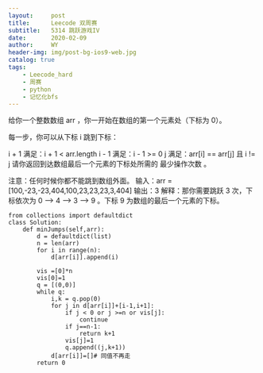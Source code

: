 ```yaml
---
layout:     post
title:      Leecode 双周赛
subtitle:   5314 跳跃游戏IV
date:       2020-02-09
author:     WY
header-img: img/post-bg-ios9-web.jpg
catalog: true
tags:
    - Leecode_hard
    - 周赛
    - python
    - 记忆化bfs
---
```


给你一个整数数组 arr ，你一开始在数组的第一个元素处（下标为 0）。

每一步，你可以从下标 i 跳到下标：

i + 1 满足：i + 1 < arr.length
i - 1 满足：i - 1 >= 0
j 满足：arr[i] == arr[j] 且 i != j
请你返回到达数组最后一个元素的下标处所需的 最少操作次数 。

注意：任何时候你都不能跳到数组外面。
输入：arr = [100,-23,-23,404,100,23,23,23,3,404]
输出：3
解释：那你需要跳跃 3 次，下标依次为 0 --> 4 --> 3 --> 9 。下标 9 为数组的最后一个元素的下标。

```
from collections import defaultdict
class Solution:
    def minJumps(self,arr):
        d = defaultdict(list)
        n = len(arr)
        for i in range(n):
            d[arr[i]].append(i)
        
        vis =[0]*n
        vis[0]=1
        q = [(0,0)]
        while q:
            i,k = q.pop(0)
            for j in d[arr[i]]+[i-1,i+1]:
                if j < 0 or j >=n or vis[j]:
                    continue
                if j==n-1:
                    return k+1
                vis[j]=1
                q.append((j,k+1))
            d[arr[i]]=[]# 同值不再走
        return 0
```